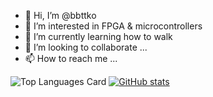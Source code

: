 - 👋 Hi, I’m @bbttko
- 👀 I’m interested in FPGA & microcontrollers
- 🌱 I’m currently learning how to walk
- 💞️ I’m looking to collaborate ...
- 📫 How to reach me ...

![Top Languages Card](https://github-readme-stats.vercel.app/api/top-langs/?username=bbttko&layout=compact)
[![GitHub stats](https://github-readme-stats.vercel.app/api?username=bbttko)](https://github.com/bbttko/github-readme-stats)

<!---
bbttko/bbttko is a ✨ special ✨ repository because its `README.md` (this file) appears on your GitHub profile.
You can click the Preview link to take a look at your changes.
--->
